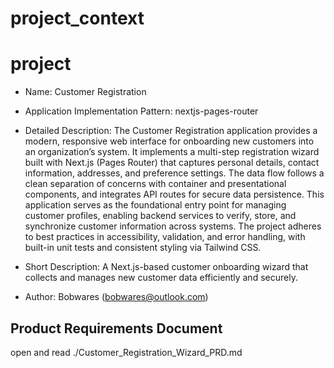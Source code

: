 # project_context

# project 

- Name: Customer Registration 

- Application Implementation Pattern:  nextjs-pages-router

- Detailed Description: The Customer Registration application provides a modern, responsive web interface for onboarding new customers into an organization’s system. It implements a multi-step registration wizard built with Next.js (Pages Router) that captures personal details, contact information, addresses, and preference settings. The data flow follows a clean separation of concerns with container and presentational components, and integrates API routes for secure data persistence. This application serves as the foundational entry point for managing customer profiles, enabling backend services to verify, store, and synchronize customer information across systems. The project adheres to best practices in accessibility, validation, and error handling, with built-in unit tests and consistent styling via Tailwind CSS.

- Short Description: A Next.js-based customer onboarding wizard that collects and manages new customer data efficiently and securely.

- Author: Bobwares ([bobwares@outlook.com](mailto:bobwares@outlook.com)) 

## Product Requirements Document
open and read ./Customer_Registration_Wizard_PRD.md





